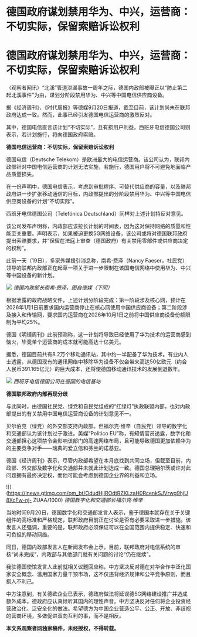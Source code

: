 # 德国政府谋划禁用华为、中兴，运营商：不切实际，保留索赔诉讼权利

# 德国政府谋划禁用华为、中兴，运营商：不切实际，保留索赔诉讼权利

（观察者网讯）“北溪”管道泄漏事故一周年之际，德国内政部被曝正以“防止第二起北溪事件”为由，谋划分阶段禁用华为、中兴等中国电信供应商设备。

据《经济周刊》、《时代周报》等德媒9月20日报道，截至目前，该计划尚未在联邦政府达成一致。然而，此事已经引发德国电信运营商的激烈反对。

其中，德国电信直言该计划“不切实际”，且有损用户利益。西班牙电信德国公司则表示，若计划施行，将向德国政府索赔。

**德国电信运营商：不切实际，保留索赔诉讼权利**

德国电信（Deutsche
Telekom）是欧洲最大的电信运营商。该公司认为，联邦内政部针对中国电信运营商的计划无法实施，若施行，德国用户将不可避免地面临产品质量损失。

在一份声明中，德国电信表示，考虑到审批程序、可替代供应商的容量，以及联邦政府进一步扩张移动通信的目标，内政部提出的分阶段禁用华为、中兴等中国电信供应商设备的计划“不切实际”。

西班牙电信德国公司（Telefónica Deutschland）同样对上述计划持反对意见。

该公司发布声明称，内政部应该拉长计划的时间表，因为这对保持网络的质量和性能至关重要。声明表示，如果被迫更换5G网络设备，该公司或将对德国联邦政府提出索赔要求，并“保留在法庭上审查（德国政府）有关禁用零部件或供应商决定的权利”。

此前一天（19日），多家外媒援引消息称，南希·费泽（Nancy
Faeser，社民党）领导的联邦内政部正在起草一项关于进一步限制在该国电信网络中使用华为、中兴等中国设备的新计划。

![](https://inews.gtimg.com/om_bt/OXJRKvp67RUQPHCWMlIsOAZGsIs4ZUFWIOfHC6rZT4hy0AA/1000)
_德国内政部长南希·费泽，图自德媒（下同）_

根据泄露的政府战略文件，上述计划分阶段完成：第一阶段涉及核心网，预计在2026年1月1日前要求国内运营商停止在核心网使用中国供应商设备；第二阶段涉及接入和传输网，要求国内运营商在2026年10月1日之前将中国供应商设备份额限制为平均25%。

德国《明镜周刊》此前预测称，这一计划将导致已经使用了华为技术的运营商感到恼火，毕竟单个运营商的成本就可能高达十亿美元。

据悉，德国目前共有8.2万个移动通讯站，其中约一半配备了华为技术。有业内人士透露，从德国现有的通讯网络中移除华为设备不仅会带来高达50亿欧元（约合人民币391.165亿元）的巨大成本，还将使德国移动通讯技术的发展倒退数年。

![](https://inews.gtimg.com/om_bt/OIwZF_HreqO9eRmJRq49GtrJ5jrVcu0YqOdFSUkrTjcy4AA/1000)
_西班牙电信德国公司在德国的电信基站_

**德国联邦政府内部再现分歧**

与此同时，由德国社民党、绿党和自民党组成的“红绿灯”执政联盟内部，也对内政部提出的有关禁用中国电信运营商设备的计划意见不一。

贝尔伯克（绿党）的外交部支持内政部。但福尔克·维辛（自民党）领导的数字化和交通部认为该计划过于激进。美媒“Politico
EU”称，有知情官员透露，数字化和交通部担心这项禁令会影响该部门的高速网络布局，且可能导致德国更加依赖华为的主要竞争对手——瑞典的爱立信和芬兰的诺基亚。

德国《经济周刊》表示，尽管内政部希望在本月底找到共同立场，但截至目前，内政部、外交部及数字化和交通部并未就此计划达成一致。德国总理朔尔茨或许对此问题拥有最终决定权，而他可能会考虑到德国企业界的利益和立场。

![](https://inews.gtimg.com/om_bt/OdudHjIROdtRZKLzaH0RcenkSJVrwg9hjU8XcFw-nj-
ZUAA/1000) _德国数字化和交通部长福尔克·维辛_

当地时间9月20日，德国数字化和交通部发言人表示，鉴于德国本就存在关于关键组件的高标准和严格规定，联邦政府目前正在讨论是否有必要采取进一步措施。该发言人还强调，重要的是，联邦政府必须保证可以在全国范围内提供稳定、快速和可负担的移动网络。

同日，德国内政部发言人在新闻发布会上示，目前，联邦政府对电信系统的审核“尚未完成”，内政部与其他部门就有关问题的讨论“仍在继续”。

我驻德国使馆发言人此前就相关议题回应称，中方坚决反对德在对华合作中泛化国家安全概念、滥用国家力量干预市场，这不仅违背经济规律和公平竞争原则，而且损人不利己。

中方注意到，有关德欧企业已表示，德政府做法将延误德5G网络建设推广并造成额外成本。德政府应认真倾听其国内的理性声音。中方坚决反对任何将企业投资经营政治化、泛安全化的做法。希望德方为中国企业营造公平、公正、开放、非歧视的营商环境，多做促进双向互利的事，而不是相反。

**本文系观察者网独家稿件，未经授权，不得转载。**

